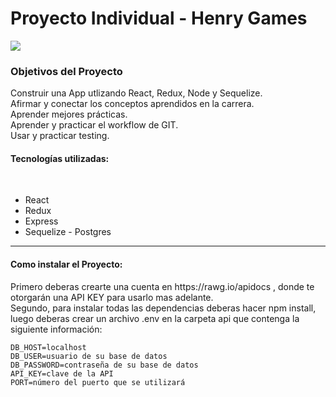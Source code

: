 # <h1>Proyecto Individual - Henry Games</h1>
<img src= "https://i0.wp.com/www.algoritmolegal.com/wp-content/uploads/2022/01/Guia-legal-de-los-videojuegos.jpg?fit=2488%2C1123&ssl=1"/>

<h3>Objetivos del Proyecto</h3>
Construir una App utlizando React, Redux, Node y Sequelize. </br>
Afirmar y conectar los conceptos aprendidos en la carrera. </br>
Aprender mejores prácticas.</br>
Aprender y practicar el workflow de GIT.</br>
Usar y practicar testing.</br>

<h4>Tecnologías utilizadas:</h4></br>
<ul>
<li>React</li>
<li>Redux</li>
<li>Express</li>
<li>Sequelize - Postgres</li>
</ul>

---
<h4>Como instalar el Proyecto:</h4>
Primero deberas crearte una cuenta en https://rawg.io/apidocs , donde te otorgarán una API KEY para usarlo mas adelante.</br>
Segundo,  para instalar todas las dependencias deberas hacer npm install,</br>
luego deberas crear un archivo .env en la carpeta api que contenga la siguiente información:</br>

```
DB_HOST=localhost
DB_USER=usuario de su base de datos
DB_PASSWORD=contraseña de su base de datos
API_KEY=clave de la API
PORT=número del puerto que se utilizará
```
